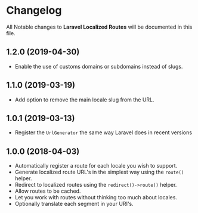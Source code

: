 # Changelog

All Notable changes to **Laravel Localized Routes** will be documented in this file.

## 1.2.0 (2019-04-30)

- Enable the use of customs domains or subdomains instead of slugs.

## 1.1.0 (2019-03-19)

- Add option to remove the main locale slug from the URL.

## 1.0.1 (2019-03-13)

- Register the `UrlGenerator` the same way Laravel does in recent versions

## 1.0.0 (2018-04-03)

- Automatically register a route for each locale you wish to support.
- Generate localized route URL's in the simplest way using the `route()` helper.
- Redirect to localized routes using the `redirect()->route()` helper.
- Allow routes to be cached.
- Let you work with routes without thinking too much about locales.
- Optionally translate each segment in your URI's.

